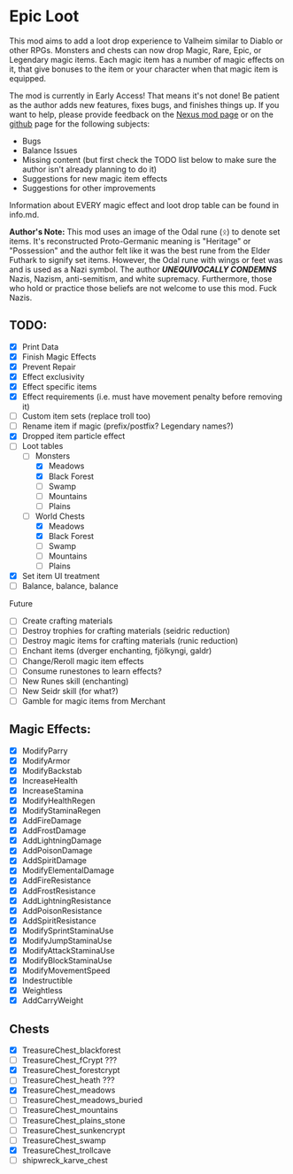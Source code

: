 # Epic Loot

This mod aims to add a loot drop experience to Valheim similar to Diablo or other RPGs. Monsters and chests can now drop Magic, Rare, Epic, or Legendary magic items. Each magic item has a number of magic effects on it, that give bonuses to the item or your character when that magic item is equipped.

The mod is currently in Early Access! That means it's not done! Be patient as the author adds new features, fixes bugs, and finishes things up. If you want to help, please provide feedback on the [Nexus mod page](TODO) or on the [github](https://github.com/RandyKnapp/ValheimMods/tree/main/EpicLoot) page for the following subjects:

- Bugs
- Balance Issues
- Missing content (but first check the TODO list below to make sure the author isn't already planning to do it)
- Suggestions for new magic item effects
- Suggestions for other improvements

Information about EVERY magic effect and loot drop table can be found in info.md.

**Author's Note:** This mod uses an image of the Odal rune (ᛟ) to denote set items. It's reconstructed Proto-Germanic meaning is "Heritage" or "Possession" and the author felt like it was the best rune from the Elder Futhark to signify set items. However, the Odal rune with wings or feet was and is used as a Nazi symbol. The author ***UNEQUIVOCALLY CONDEMNS*** Nazis, Nazism, anti-semitism, and white supremacy. Furthermore, those who hold or practice those beliefs are not welcome to use this mod. Fuck Nazis.

## TODO:

- [X] Print Data
- [X] Finish Magic Effects
- [X] Prevent Repair
- [X] Effect exclusivity
- [X] Effect specific items
- [X] Effect requirements (i.e. must have movement penalty before removing it)
- [ ] Custom item sets (replace troll too)
- [ ] Rename item if magic (prefix/postfix? Legendary names?)
- [X] Dropped item particle effect
- [ ] Loot tables
  - [ ] Monsters
	- [X] Meadows
	- [X] Black Forest
	- [ ] Swamp
	- [ ] Mountains
	- [ ] Plains
  - [ ] World Chests
  	- [X] Meadows
	- [X] Black Forest
	- [ ] Swamp
	- [ ] Mountains
	- [ ] Plains
- [X] Set item UI treatment
- [ ] Balance, balance, balance

Future

- [ ] Create crafting materials
- [ ] Destroy trophies for crafting materials (seidric reduction)
- [ ] Destroy magic items for crafting materials (runic reduction)
- [ ] Enchant items (dverger enchanting, fjölkyngi, galdr)
- [ ] Change/Reroll magic item effects
- [ ] Consume runestones to learn effects?
- [ ] New Runes skill (enchanting)
- [ ] New Seidr skill (for what?)
- [ ] Gamble for magic items from Merchant

## Magic Effects:

- [X] ModifyParry
- [X] ModifyArmor
- [X] ModifyBackstab
- [X] IncreaseHealth
- [X] IncreaseStamina
- [X] ModifyHealthRegen
- [X] ModifyStaminaRegen
- [X] AddFireDamage
- [X] AddFrostDamage
- [X] AddLightningDamage
- [X] AddPoisonDamage
- [X] AddSpiritDamage
- [X] ModifyElementalDamage
- [X] AddFireResistance       
- [X] AddFrostResistance      
- [X] AddLightningResistance
- [X] AddPoisonResistance
- [X] AddSpiritResistance
- [X] ModifySprintStaminaUse
- [X] ModifyJumpStaminaUse
- [X] ModifyAttackStaminaUse
- [X] ModifyBlockStaminaUse
- [X] ModifyMovementSpeed
- [X] Indestructible
- [X] Weightless
- [X] AddCarryWeight

## Chests

- [X] TreasureChest_blackforest
- [ ] TreasureChest_fCrypt ???
- [X] TreasureChest_forestcrypt
- [ ] TreasureChest_heath ???
- [X] TreasureChest_meadows
- [ ] TreasureChest_meadows_buried
- [ ] TreasureChest_mountains
- [ ] TreasureChest_plains_stone
- [ ] TreasureChest_sunkencrypt
- [ ] TreasureChest_swamp
- [X] TreasureChest_trollcave
- [ ] shipwreck_karve_chest